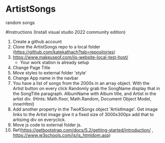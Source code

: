 # ArtistSongs
 random songs


#Instructions
(Install visual studio 2022 community edition)
1. Create a github account       
2. Clone the ArtistSongs repo to a local folder (https://github.com/katekathach?tab=repositories)
3. https://www.makeuseof.com/iis-website-local-test-host/
    - Your work station is already setup
4. Change Page Title
5. Move styles to external folder 'style'
6. Change App name in the navbar
7. You have a list of songs from the 2000s in an array object. With the Artist button on every click Randomly grab the SongName display that in the SongTitle paragraph.
AlbumName with Album title, and Artist in the artist div. (Hints: Math.floor, Math.Random, Document Object Model, innerHtml)
8. Add another property in the TwoKSongs object 'ArtistImage'. Get image links to the Artist image give it a fixed size of 3000x300px add that to artisimg div on everyclick.
9. Move js code to external folder js.
10. Ref(https://getbootstrap.com/docs/5.2/getting-started/introduction/ , https://www.w3schools.com/js/js_htmldom.asp)
